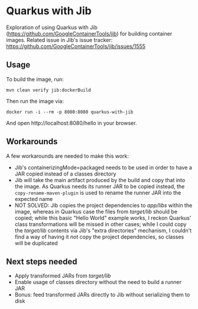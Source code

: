 # Quarkus with Jib

Exploration of using Quarkus with Jib (https://github.com/GoogleContainerTools/jib) for building container images.
Related issue in Jib's issue tracker: https://github.com/GoogleContainerTools/jib/issues/1555

## Usage

To build the image, run:

    mvn clean verify jib:dockerBuild

Then run the image via:

    docker run -i --rm -p 8080:8080 quarkus-with-jib 

And open http://localhost:8080/hello in your browser.

## Workarounds

A few workarounds are needed to make this work:

* Jib's containerizingMode=packaged needs to be used in order to have a JAR copied instead of a classes directory
* Jib will take the  main artifact produced by the build and copy that into the image. As Quarkus needs its runner JAR to be copied instead, the `copy-rename-maven-plugin` is used to rename the runner JAR into the expected name
* NOT SOLVED: Jib copies the project dependencies to _app/libs_ within the image, whereas in Quarkus case the files from _target/lib_ should be copied; while this basic "Hello World" example works, I reckon Quarkus' class transformations will be missed in other cases; while I could copy the _target/lib_ contents via Jib's "extra directories" mechanism, I couldn't find a way of having it *not* copy the project dependencies, so classes will be duplicated 

## Next steps needed

* Apply transformed JARs from _target/lib_
* Enable usage of classes directory without the need to build a runner JAR
* Bonus: feed transformed JARs directly to Jib without serializing them to disk

